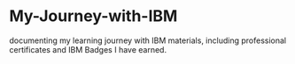 # My-Journey-with-IBM
documenting my learning journey with IBM materials, including professional certificates and IBM Badges I have earned.
